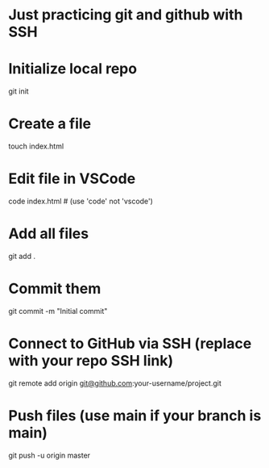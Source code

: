 # Just practicing git and github with SSH

# Initialize local repo
git init

# Create a file
touch index.html

# Edit file in VSCode
code index.html   # (use 'code' not 'vscode')

# Add all files
git add .

# Commit them
git commit -m "Initial commit"

# Connect to GitHub via SSH (replace with your repo SSH link)
git remote add origin git@github.com:your-username/project.git

# Push files (use main if your branch is main)
git push -u origin master
